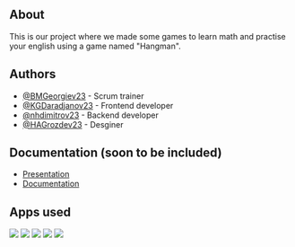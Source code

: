 ## About 
This is our project where we made some games to learn math and practise your english using a game named "Hangman".


## Authors
- [@BMGeorgiev23](https://github.com/BMGeorgiev23) - Scrum trainer
- [@KGDaradjanov23](https://github.com/KGDaradjanov) - Frontend developer
- [@nhdimitrov23](https://github.com/nhdimitrov23) - Backend developer
- [@HAGrozdev23](https://github.com/Hristiyan1423) - Desginer

## Documentation (soon to be included)
- [Presentation]()
- [Documentation]()

## Apps used
<img src="https://icons.iconarchive.com/icons/arturo-wibawa/akar/48/github-icon.png"> <img src="https://media.discordapp.net/attachments/1147111065277186059/1308509710676398110/pngwing.com.png?ex=673e3421&is=673ce2a1&hm=104b28430aeb8d7b1b8e2fdb577767c15f55645f5cc2a629900308897055aaa3&=&format=webp&quality=lossless"> <img src="https://icons.iconarchive.com/icons/bootstrap/bootstrap/48/Bootstrap-microsoft-teams-icon.png"> <img src="https://img.icons8.com/fluency/48/000000/microsoft-powerpoint-2019.png"> <img src="https://img.icons8.com/fluency/48/000000/microsoft-word-2019.png">
